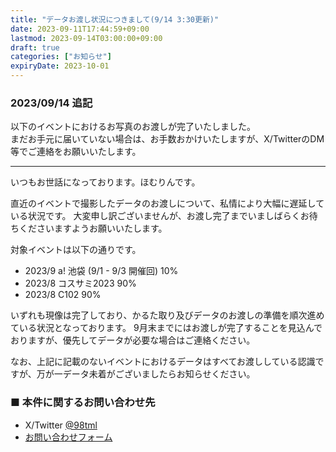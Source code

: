 ```yaml
---
title: "データお渡し状況につきまして(9/14 3:30更新)"
date: 2023-09-11T17:44:59+09:00
lastmod: 2023-09-14T03:00:00+09:00
draft: true
categories: ["お知らせ"]
expiryDate: 2023-10-01
---
```


### 2023/09/14 追記

以下のイベントにおけるお写真のお渡しが完了いたしました。  
まだお手元に届いていない場合は、お手数おかけいたしますが、X/TwitterのDM等でご連絡をお願いいたします。

---

いつもお世話になっております。ほむりんです。

直近のイベントで撮影したデータのお渡しについて、私情により大幅に遅延している状況です。
大変申し訳ございませんが、お渡し完了までいましばらくお待ちくださいますようお願いいたします。

対象イベントは以下の通りです。

- 2023/9 a! 池袋 (9/1 - 9/3 開催回) 10%
- 2023/8 コスサミ2023 90%
- 2023/8 C102 90%

いずれも現像は完了しており、かるた取り及びデータのお渡しの準備を順次進めている状況となっております。
9月末までにはお渡しが完了することを見込んでおりますが、優先してデータが必要な場合はご連絡ください。

なお、上記に記載のないイベントにおけるデータはすべてお渡ししている認識ですが、万が一データ未着がございましたらお知らせください。

### ■ 本件に関するお問い合わせ先

- X/Twitter [@98tml][x-link]
- [お問い合わせフォーム][contact-link]


[x-link]: https://x.com/98tml
[contact-link]: https://t98.info/contact/